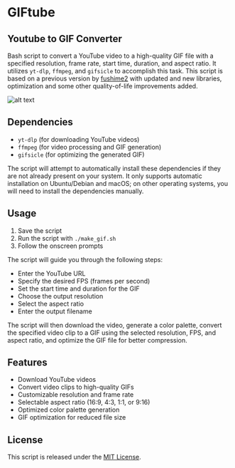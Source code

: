 # GIFtube
## Youtube to GIF Converter

Bash script to convert a YouTube video to a high-quality GIF file with a specified resolution, frame rate, start time, duration, and aspect ratio. It utilizes `yt-dlp`, `ffmpeg`, and `gifsicle` to accomplish this task. This script is based on a previous version by [fushime2](https://github.com/fushime2/youtube-to-gif) with updated and new libraries, optimization and some other quality-of-life improvements added.

![alt text](demo.gif)

## Dependencies

- `yt-dlp` (for downloading YouTube videos)
- `ffmpeg` (for video processing and GIF generation)
- `gifsicle` (for optimizing the generated GIF)

The script will attempt to automatically install these dependencies if they are not already present on your system. It only supports automatic installation on Ubuntu/Debian and macOS; on other operating systems, you will need to install the dependencies manually.

## Usage

1. Save the script 
2. Run the script with `./make_gif.sh`
3. Follow the onscreen prompts

The script will guide you through the following steps:
- Enter the YouTube URL
- Specify the desired FPS (frames per second)
- Set the start time and duration for the GIF
- Choose the output resolution
- Select the aspect ratio
- Enter the output filename

The script will then download the video, generate a color palette, convert the specified video clip to a GIF using the selected resolution, FPS, and aspect ratio, and optimize the GIF file for better compression.

## Features

- Download YouTube videos
- Convert video clips to high-quality GIFs
- Customizable resolution and frame rate
- Selectable aspect ratio (16:9, 4:3, 1:1, or 9:16)
- Optimized color palette generation
- GIF optimization for reduced file size

## License

This script is released under the [MIT License](https://opensource.org/licenses/MIT).
